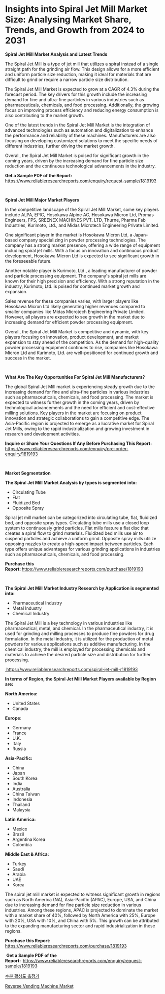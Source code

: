 <p><h1>Insights into Spiral Jet Mill Market Size: Analysing Market Share, Trends, and Growth from 2024 to 2031</h1></p><p><strong>Spiral Jet Mill Market Analysis and Latest Trends</strong></p>
<p><p>The Spiral Jet Mill is a type of jet mill that utilizes a spiral instead of a single straight path for the grinding air flow. This design allows for a more efficient and uniform particle size reduction, making it ideal for materials that are difficult to grind or require a narrow particle size distribution.</p><p>The Spiral Jet Mill Market is expected to grow at a CAGR of 4.3% during the forecast period. The key drivers for this growth include the increasing demand for fine and ultra-fine particles in various industries such as pharmaceuticals, chemicals, and food processing. Additionally, the growing focus on improving process efficiency and reducing energy consumption is also contributing to the market growth.</p><p>One of the latest trends in the Spiral Jet Mill Market is the integration of advanced technologies such as automation and digitalization to enhance the performance and reliability of these machines. Manufacturers are also focusing on developing customized solutions to meet the specific needs of different industries, further driving the market growth.</p><p>Overall, the Spiral Jet Mill Market is poised for significant growth in the coming years, driven by the increasing demand for fine particle size reduction and the continuous technological advancements in the industry.</p></p>
<p><strong>Get a Sample PDF of the Report:&nbsp;</strong> <a href="https://www.reliableresearchreports.com/enquiry/request-sample/1819193">https://www.reliableresearchreports.com/enquiry/request-sample/1819193</a></p>
<p>&nbsp;</p>
<p><strong>Spiral Jet Mill Major Market Players</strong></p>
<p><p>In the competitive landscape of the Spiral Jet Mill Market, some key players include ALPA, EPIC, Hosokawa Alpine AG, Hosokawa Micron Ltd, Promas Engineers, FPS, SREENEX MACHINES PVT. LTD, Thurne, Pharma Fab Industries, Kurimoto, Ltd., and Midas Microtech Engineering Private Limited. </p><p>One significant player in the market is Hosokawa Micron Ltd, a Japan-based company specializing in powder processing technologies. The company has a strong market presence, offering a wide range of equipment including spiral jet mills. With a focus on innovation and continuous product development, Hosokawa Micron Ltd is expected to see significant growth in the foreseeable future.</p><p>Another notable player is Kurimoto, Ltd., a leading manufacturer of powder and particle processing equipment. The company's spiral jet mills are known for their high precision and efficiency. With a strong reputation in the industry, Kurimoto, Ltd. is poised for continued market growth and expansion.</p><p>Sales revenue for these companies varies, with larger players like Hosokawa Micron Ltd likely generating higher revenues compared to smaller companies like Midas Microtech Engineering Private Limited. However, all players are expected to see growth in the market due to increasing demand for efficient powder processing equipment.</p><p>Overall, the Spiral Jet Mill Market is competitive and dynamic, with key players focusing on innovation, product development, and market expansion to stay ahead of the competition. As the demand for high-quality powder processing equipment continues to rise, companies like Hosokawa Micron Ltd and Kurimoto, Ltd. are well-positioned for continued growth and success in the market.</p></p>
<p>&nbsp;</p>
<p><strong>What Are The Key Opportunities For Spiral Jet Mill Manufacturers?</strong></p>
<p><p>The global Spiral Jet Mill market is experiencing steady growth due to the increasing demand for fine and ultra-fine particles in various industries such as pharmaceuticals, chemicals, and food processing. The market is expected to witness further growth in the coming years, driven by technological advancements and the need for efficient and cost-effective milling solutions. Key players in the market are focusing on product innovation and strategic collaborations to gain a competitive edge. The Asia-Pacific region is projected to emerge as a lucrative market for Spiral Jet Mills, owing to the rapid industrialization and growing investment in research and development activities.</p></p>
<p><strong>Inquire or Share Your Questions If Any Before Purchasing This Report:</strong> <a href="https://www.reliableresearchreports.com/enquiry/pre-order-enquiry/1819193">https://www.reliableresearchreports.com/enquiry/pre-order-enquiry/1819193</a></p>
<p>&nbsp;</p>
<p><strong>Market Segmentation</strong></p>
<p><strong>The Spiral Jet Mill Market Analysis by types is segmented into:</strong></p>
<p><ul><li>Circulating Tube</li><li>Flat</li><li>Fluidized Bed</li><li>Opposite Spray</li></ul></p>
<p><p>Spiral jet mill market can be categorized into circulating tube, flat, fluidized bed, and opposite spray types. Circulating tube mills use a closed loop system to continuously grind particles. Flat mills feature a flat disc that creates a spiral flow to grind materials. Fluidized bed mills use air to suspend particles and achieve a uniform grind. Opposite spray mills utilize opposing nozzles to create a high-speed impact between particles. Each type offers unique advantages for various grinding applications in industries such as pharmaceuticals, chemicals, and food processing.</p></p>
<p><strong>Purchase this Report:&nbsp;</strong><a href="https://www.reliableresearchreports.com/purchase/1819193">https://www.reliableresearchreports.com/purchase/1819193</a></p>
<p>&nbsp;</p>
<p><strong>The Spiral Jet Mill Market Industry Research by Application is segmented into:</strong></p>
<p><ul><li>Pharmaceutical Industry</li><li>Metal Industry</li><li>Chemical Industry</li></ul></p>
<p><p>The Spiral Jet Mill is a key technology in various industries like pharmaceutical, metal, and chemical. In the pharmaceutical industry, it is used for grinding and milling processes to produce fine powders for drug formulation. In the metal industry, it is utilized for the production of metal powders for various applications such as additive manufacturing. In the chemical industry, the mill is employed for processing chemicals and materials to achieve the desired particle size and distribution for further processing.</p></p>
<p><a href="https://www.reliableresearchreports.com/spiral-jet-mill-r1819193">&nbsp;https://www.reliableresearchreports.com/spiral-jet-mill-r1819193</a></p>
<p><strong>In terms of Region, the Spiral Jet Mill Market Players available by Region are:</strong></p>
<p>
    <p> <strong> North America: </strong>
        <ul>
            <li>United States</li>
            <li>Canada</li>
        </ul>
        </p> 
    <p> <strong> Europe: </strong>
        <ul>
            <li>Germany</li>
            <li>France</li>
            <li>U.K.</li>
            <li>Italy</li>
            <li>Russia</li>
        </ul>
        </p> 
    <p> <strong> Asia-Pacific: </strong>
        <ul>
            <li>China</li>
            <li>Japan</li>
            <li>South Korea</li>
            <li>India</li>
            <li>Australia</li>
            <li>China Taiwan</li>
            <li>Indonesia</li>
            <li>Thailand</li>
            <li>Malaysia</li>
        </ul>
        </p> 
    <p> <strong> Latin America: </strong>
        <ul>
            <li>Mexico</li>
            <li>Brazil</li>
            <li>Argentina Korea</li>
            <li>Colombia</li>
        </ul>
        </p> 
    <p> <strong> Middle East & Africa: </strong>
        <ul>
            <li>Turkey</li>
            <li>Saudi</li>
            <li>Arabia</li>
            <li>UAE</li>
            <li>Korea</li>
        </ul>
    </p>
    </p>
<p><p>The spiral jet mill market is expected to witness significant growth in regions such as North America (NA), Asia-Pacific (APAC), Europe, USA, and China due to increasing demand for fine particle size reduction in various industries. Among these regions, APAC is projected to dominate the market with a market share of 40%, followed by North America with 25%, Europe with 20%, USA with 10%, and China with 5%. This growth can be attributed to the expanding manufacturing sector and rapid industrialization in these regions.</p></p>
<p><strong>Purchase this Report: </strong><a href="https://www.reliableresearchreports.com/purchase/1819193">https://www.reliableresearchreports.com/purchase/1819193</a></p>
<p>&nbsp;<strong>Get a Sample PDF of the Report:&nbsp;&nbsp;</strong><a href="https://www.reliableresearchreports.com/enquiry/request-sample/1819193">https://www.reliableresearchreports.com/enquiry/request-sample/1819193</a></p>
<p><strong></strong></p>
<p><p><a href="https://github.com/jntpkh496620/Market-Research-Report-List-1/blob/main/901435727959.md">수분 활성도 측정기</a></p><p><a href="https://three-jumbo-f6d.notion.site/Reverse-Vending-Machine-Market-Research-Report-Its-History-and-Forecast-2024-to-2031-b6cad1bf83f147788ee85dc801357536">Reverse Vending Machine Market</a></p></p>